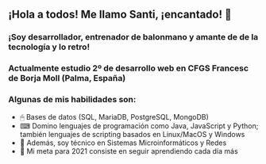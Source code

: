 ## ¡Hola a todos! Me llamo Santi, ¡encantado! 👋

### ¡Soy desarrollador, entrenador de balonmano y amante de de la tecnología y lo retro!

### Actualmente estudio 2º de desarrollo web en CFGS Francesc de Borja Moll (Palma, España)

### Algunas de mis habilidades son:

- 🖱 Bases de datos (SQL, MariaDB, PostgreSQL, MongoDB)
- ⌨ Domino lenguajes de programación como Java, JavaScript y Python; también lenguajes de scripting basados en Linux/MacOS y Windows
- 📘 Además, soy técnico en Sistemas Microinformáticos y Redes
- 🥅 Mi meta para 2021 consiste en seguir aprendiendo cada día más



